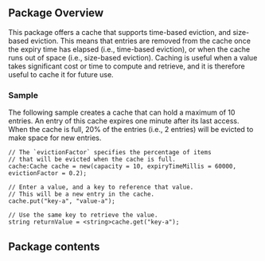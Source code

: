 ## Package Overview
This package offers a cache that supports time-based eviction, and size-based eviction. This means that entries are 
removed from the cache once the expiry time has elapsed (i.e., time-based eviction), or when the cache runs out of 
space (i.e., size-based eviction). Caching is useful when a value takes significant cost or time to compute and 
retrieve, and it is therefore useful to cache it for future use.

### Sample
The following sample creates a cache that can hold a maximum of 10 entries. An entry of this cache expires 
one minute after its last access. When the cache is full, 20% of the entries (i.e., 2 entries) will be evicted to make 
space for new entries.

```ballerina
// The `evictionFactor` specifies the percentage of items
// that will be evicted when the cache is full.
cache:Cache cache = new(capacity = 10, expiryTimeMillis = 60000, evictionFactor = 0.2);

// Enter a value, and a key to reference that value.
// This will be a new entry in the cache.
cache.put("key-a", "value-a");

// Use the same key to retrieve the value.
string returnValue = <string>cache.get("key-a");
```

## Package contents

